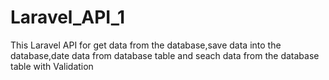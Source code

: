 # Laravel_API_1
This Laravel API for get data from the database,save data into the database,date data from database table and seach data from the database table with Validation 
